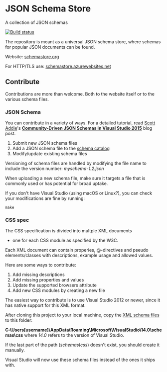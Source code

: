 # JSON Schema Store

 A collection of JSON schemas

[![Build status](https://ci.appveyor.com/api/projects/status/ab34h2jsrjfiw2xq?svg=true)](https://ci.appveyor.com/project/madskristensen/schemastore-371)

The repository is meant as a universal JSON schema store,
where schemas for popular JSON documents can be found.

Website: [schemastore.org](http://schemastore.org)

For HTTP/TLS use: [schemastore.azurewebsites.net](https://schemastore.azurewebsites.net)

## Contribute
Contributions are more than welcome. Both to the website
itself or to the various schema files.

### JSON Schema
You can contribute in a variety of ways. For a detailed tutorial, read [Scott Addie](https://twitter.com/Scott_Addie)'s [**Community-Driven JSON Schemas in Visual Studio 2015**](https://scottaddie.com/2016/08/02/community-driven-json-schemas-in-visual-studio-2015/) blog post.

1. Submit new JSON schema files
2. Add a JSON schema file to the [schema catalog](src/api/json/catalog.json)
3. Modify/update existing schema files

Versioning of schema files are handled by modifying the file name to include
the version number: *myschema-1.2.json*

When uploading a new schema file, make sure it targets a file that is commonly
used or has potential for broad uptake.

If you don't have Visual Studio (using macOS or Linux?), you can check your modifications are fine by running:
```Shell
make
```

### CSS spec
The CSS specification is divided into multple XML documents
- one for each CSS module as specified by the W3C.

Each XML document can contain properies, @-directives and
pseudo elements/classes with descriptions, example usage
and allowed values.

Here are some ways to contribute:

1. Add missing descriptions
2. Add missing properties and values
3. Update the supported browsers attribute
4. Add new CSS modules by creating a new file

The easiest way to contribute is to use Visual Studio 2012
or newer, since it has native support for this XML format.

After cloning this project to your local machine, copy
the 
[XML schema files](/src/schemas/css) to this folder:

**C:\Users\[username]\AppData\Roaming\Microsoft\VisualStudio\14.0\schemas\css** where
_14.0_ refers to the version of Visual Studio.

If the last part of the path (_schemas\css_) doesn't exist, 
you should create it manually. 

Visual Studio will now use these schema files instead of
the ones it ships with.
